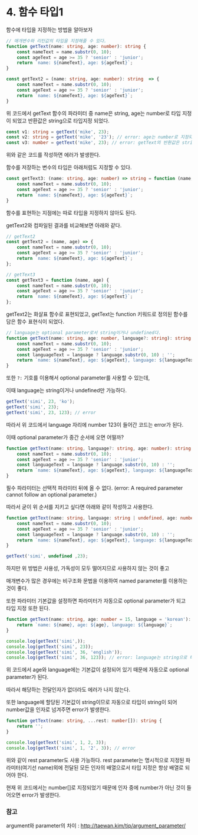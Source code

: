 # 4. 함수 타입1

함수에 타입을 지정하는 방법을 알아보자

```ts
// 매개변수와 리턴값의 타입을 지정해줄 수 있다.
function getText(name: string, age: number): string {
    const nameText = name.substr(0, 10);
    const ageText = age >= 35 ? 'senior' : 'junior';
    return `name: ${nameText}, age: ${ageText}`;
}

const getText2 = (name: string, age: number): string  => {
    const nameText = name.substr(0, 10);
    const ageText = age >= 35 ? 'senior' : 'junior';
    return `name: ${nameText}, age: ${ageText}`;
}
```

위 코드에서 getText 함수의 파라미터 중 name은 string, age는 number로 타입 지정이 되었고 반환값은 string으로 타입지정 되었다.

```ts
const v1: string = getText('mike', 23);
const v2: string = getText('mike', '23'); // error: age는 number로 지정되었다.
const v3: number = getText('mike', 23); // error: getText의 반환값은 string이다.
```

위와 같은 코드를 작성하면 에러가 발생한다.

함수를 저장하는 변수의 타입은 아래처럼도 지정할 수 있다.

```ts
const getText3: (name: string, age: number) => string = function (name, age) {
    const nameText = name.substr(0, 10);
    const ageText = age >= 35 ? 'senior' : 'junior';
    return `name: ${nameText}, age: ${ageText}`;
}
```

함수를 표현하는 지점에는 따로 타입을 지정하지 않아도 된다.

getText2와 컴파일된 결과를 비교해보면 아래와 같다.

```js
// getText2
const getText2 = (name, age) => {
    const nameText = name.substr(0, 10);
    const ageText = age >= 35 ? 'senior' : 'junior';
    return `name: ${nameText}, age: ${ageText}`;
};

// getText3
const getText3 = function (name, age) {
    const nameText = name.substr(0, 10);
    const ageText = age >= 35 ? 'senior' : 'junior';
    return `name: ${nameText}, age: ${ageText}`;
};
```

getText2는 화살표 함수로 표현되었고, getText는 function 키워드로 정의된 함수를 담은 함수 표현식이 되었다.

```ts
// language는 optional parameter로서 string이거나 undefined다.
function getText(name: string, age: number, language?: string): string {
    const nameText = name.substr(0, 10);
    const ageText = age >= 35 ? 'senior' : 'junior';
    const languageText = language ? language.substr(0, 10) : '';
    return `name: ${nameText}, age: ${ageText}, language: ${languageText}`;
}
```

또한 `?:` 기호를 이용해서 optional parameter를 사용할 수 있는데, 

이때 language는 string이거나 undefined만 가능하다.

```ts
getText('simi', 23, 'ko');
getText('simi', 23);
getText('simi', 23, 123); // error
```

따라서 위 코드에서 language 자리에 number 123이 들어간 코드는 error가 된다.

이때 optional parameter가 중간 순서에 오면 어떨까?

```ts
function getText(name: string, language?: string, age: number): string {
    const nameText = name.substr(0, 10);
    const ageText = age >= 35 ? 'senior' : 'junior';
    const languageText = language ? language.substr(0, 10) : '';
    return `name: ${nameText}, age: ${ageText}, language: ${languageText}`;
}
```

필수 파라미터는 선택적 파라미터 뒤에 올 수 없다. (error: A required parameter cannot follow an optional parameter.)

따라서 굳이 위 순서를 지키고 싶다면 아래와 같이 작성하고 사용한다.

```ts
function getText(name: string, language: string | undefined, age: number): string {
    const nameText = name.substr(0, 10);
    const ageText = age >= 35 ? 'senior' : 'junior';
    const languageText = language ? language.substr(0, 10) : '';
    return `name: ${nameText}, age: ${ageText}, language: ${languageText}`;
}

getText('simi', undefined ,23);
```

하지만 위 방법은 사용성, 가독성이 모두 떨어지므로 사용하지 않는 것이 좋고

매개변수가 많은 경우에는 비구조화 문법을 이용하여 named parameter를 이용하는 것이 좋다.

또한 파라미터 기본값을 설정하면 파라미터가 자동으로 optional parameter가 되고 타입 지정 또한 된다.

```ts
function getText(name: string, age: number = 15, language = 'korean'): string {
    return `name: ${name}, age: ${age}, language: ${language}`;
}

console.log(getText('simi',));
console.log(getText('simi', 23));
console.log(getText('simi', 36, 'english'));
console.log(getText('simi', 36, 123)); // error: language는 string으로 타입 지정되었다.
```

위 코드에서 age와 language에는 기본값이 설정되어 있기 때문에 자동으로 optional parameter가 된다. 

따라서 해당하는 전달인자가 없더라도 에러가 나지 않는다.

또한 language에 할당된 기본값이 string이므로 자동으로 타입이 string이 되어 number값을 인자로 넘겨주면 error가 발생한다.

```ts
function getText(name: string, ...rest: number[]): string {
    return '';
}

console.log(getText('simi', 1, 2, 3));
console.log(getText('simi', 1, '2', 3)); // error
```

위와 같이 rest parameter도 사용 가능하다. rest parameter는 명시적으로 지정된 파라미터(여기선 name)외에 전달된 모든 인자의 배열으로서 타입 지정은 항상 배열로 되어야 한다.

현재 위 코드에서는 number[]로 지정되었기 때문에 인자 중에 number가 아닌 것이 들어오면 error가 발생한다.

### 참고

argument와 parameter의 차이 : http://taewan.kim/tip/argument_parameter/